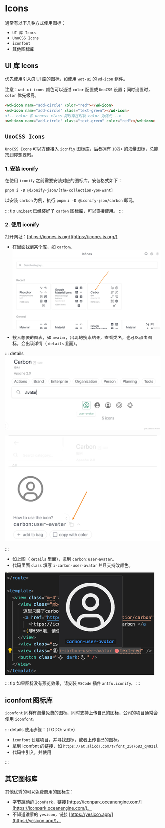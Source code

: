 # Icons

通常有以下几种方式使用图标：

- `UI 库 Icons`
- `UnoCSS Icons`
- `iconfont`
- 其他图标库

## UI 库 Icons

优先使用引入的 UI 库的图标，如使用 `wot-ui` 的 `wd-icon` 组件。

注意：`wot-ui icons` 颜色可以通过 `color` 配置或 `UnoCSS` 设置；同时设置时，`color` 优先级高。

```html
<wd-icon name="add-circle" color="red"></wd-icon>
<wd-icon name="add-circle" class="text-green"></wd-icon>
<!-- color 和 unocss class 同时存在时以 color 为优先 -->
<wd-icon name="add-circle" class="text-green" color="red"></wd-icon>
```

## `UnoCSS Icons`

`UnoCSS Icons` 可以方便接入 `iconfiy` 图标库，后者拥有 `10万+` 的海量图标，总能找到你想要的。

### 1. 安装 iconify

在使用 `iconify` 之前需要安装对应的图标库，安装格式如下：

`pnpm i -D @iconify-json/[the-collection-you-want]`

以安装 `carbon` 为例，执行 `pnpm i -D @iconify-json/carbon` 即可。

::: tip
`unibest` 已经装好了 `carbon` 图标库，可以直接使用。
:::

### 2. 使用 iconify

打开网址：[https://icones.js.org/](https://icones.js.org/)

- 在里面找到某个库，如 `carbon`。
  ![icon-1](./screenshots/icon-1.png)

- 搜索想要的图表，如 `avatar`，出现的搜索结果，查看类名，也可以点击图标，会出现详情（ `details` 里面）。

::: details
![icon-2](./screenshots/icon-2.png)

![icon-3](./screenshots/icon-3.png)

:::

- 如上图（ `details` 里面），拿到 `carbon:user-avatar`。
- 代码里面 `class` 填写 `i-carbon-user-avatar` 并且支持改颜色。

![Alt text](./screenshots/icon-vscode-1.png)

::: tip
如果图标没有预览效果，请安装 `VSCode` 插件 `antfu.iconify`。
:::

## iconfont 图标库

`iconfont` 同样有海量免费的图标，同时支持上传自己的图标，公司的项目通常会使用 `iconfont`。

::: details
使用步骤：（TODO: write）

- `iconfont` 创建项目，并寻找图标，或者上传自己的图标。
- 拿到 iconfont 的链接，如 `https://at.alicdn.com/t/font_2507683_q49z1l`
- 代码中引入，并使用

:::

## 其它图标库

其他优秀的可以免费商用的图标库：

- 字节跳动的 `IconPark`，链接 [https://iconpark.oceanengine.com/](https://iconpark.oceanengine.com/)。
- 不知道谁家的 `yesicon`，链接 [https://yesicon.app/](https://yesicon.app/)。
